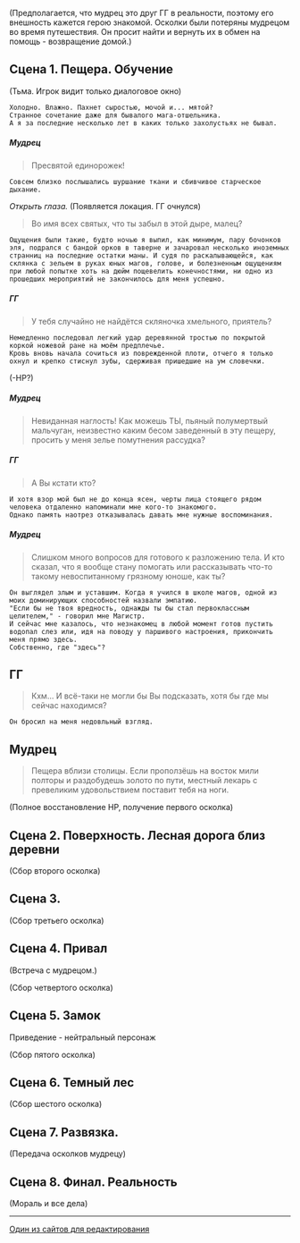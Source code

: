 (Предполагается, что мудрец это друг ГГ в реальности, поэтому его внешность кажется герою знакомой. Осколки были потеряны мудрецом во время путешествия. Он просит найти и вернуть их в обмен на помощь - возвращение домой.)
## Сцена 1. Пещера. Обучение ##
(Тьма. Игрок видит только диалоговое окно)

    Холодно. Влажно. Пахнет сыростью, мочой и... мятой? 
    Странное сочетание даже для бывалого мага-отшельника.
    А я за последние несколько лет в каких только захолустьях не бывал.
##### Мудрец #####
>Пресвятой единорожек!

    Совсем близко послышались шуршание ткани и сбивчивое старческое дыхание.
*Открыть глаза.* (Появляется локация. ГГ очнулся)
>Во имя всех святых, что ты забыл в этой дыре, малец?

    Ощущения были такие, будто ночью я выпил, как минимум, пару бочонков эля, подрался с бандой орков в таверне и зачаровал несколько иноземных странниц на последние остатки маны. И судя по раскалывающейся, как склянка с зельем в руках юных магов, голове, и болезненным ощущениям при любой попытке хоть на дюйм пощевелить конечностями, ни одно из прошедших мероприятий не закончилось для меня успешно.
##### ГГ #####
>У тебя случайно не найдётся скляночка хмельного, приятель?

    Немедленно последовал легкий удар деревянной тростью по покрытой коркой ножевой ране на моём предплечье.
    Кровь вновь начала сочиться из поврежденной плоти, отчего я только охнул и крепко стиснул зубы, сдерживая пришедшие на ум словечки.
(-HP?)
##### Мудрец #####
>Невиданная наглость! Как можешь ТЫ, пьяный полумертвый мальчуган, неизвестно каким бесом заведенный в эту пещеру, просить у меня зелье помутнения рассудка?

##### ГГ #####
>А Вы кстати кто?

    И хотя взор мой был не до конца ясен, черты лица стоящего рядом человека отдаленно напоминали мне кого-то знакомого.
    Однако память наотрез отказывалась давать мне нужные воспоминания.

##### Мудрец #####
>Слишком много вопросов для готового к разложению тела.
И кто сказал, что я вообще стану помогать или рассказывать что-то такому невоспитанному грязному юноше, как ты?

    Он выглядел злым и уставшим. Когда я учился в школе магов, одной из моих доминирующих способностей назвали эмпатию. 
    "Если бы не твоя вредность, однажды ты бы стал первоклассным целителем," - говорил мне Магистр. 
    И сейчас мне казалось, что незнакомец в любой момент готов пустить водопал слез или, идя на поводу у паршивого настроения, прикончить меня прямо здесь.
    Собственно, где "здесь"?
## ГГ ##
>Кхм...
И всё-таки не могли бы Вы подсказать, хотя бы где мы сейчас находимся?

    Он бросил на меня недовльный взгляд.
## Мудрец ##
>Пещера вблизи столицы. Если проползёшь на восток мили полторы и раздобудешь золото по пути, местный лекарь с превеликим удовольствием поставит тебя на ноги.



(Полное восстановление HP, получение первого осколка)
## Сцена 2. Поверхность. Лесная дорога близ деревни ##

(Сбор второго осколка)
## Сцена 3.  ##

(Сбор третьего осколка)
## Сцена 4. Привал ##
(Встреча с мудрецом.)

(Сбор четвертого осколка)
## Сцена 5. Замок ##
Приведение - нейтральный персонаж

(Сбор пятого осколка)
## Сцена 6. Темный лес ##

(Сбор шестого осколка)
## Сцена 7. Развязка.  ##

(Передача осколков мудрецу)
## Сцена 8. Финал. Реальность ##

(Мораль и все дела)
___
[Один из сайтов для редактирования](https://dillinger.io/)